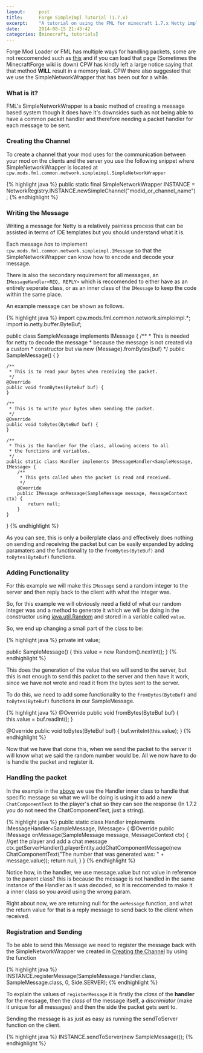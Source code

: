 ```yaml
---
layout:     post
title:      Forge SimpleImpl Tutorial (1.7.x)
excerpt:    "A tutorial on using the FML for minecraft 1.7.x Netty implementation of SimpleNetworkWrapper"
date:       2014-08-15 21:43:42
categories: [minecraft, tutorials]
---
```


Forge Mod Loader or FML has multiple ways for handling packets, some are not reccomended such as [this][netty_tutorial] and if you can load that page (Sometimes the MinecraftForge wiki is down) CPW has kindly left a large notice saying that that method **WILL** result in a memory leak. CPW there also suggested that we use the SimpleNetworkWrapper that has been out for a while.

### What is it?

FML's SimpleNetworkWrapper is a basic method of creating a message based system though it does have it's downsides such as not being able to have a common packet handler and therefore needing a packet handler for each message to be sent.

### Creating the Channel

To create a channel that your mod uses for the communication between your mod on the clients and the server you use the following snippet where SimpleNetworkWrapper is located at ```cpw.mods.fml.common.network.simpleimpl.SimpleNetworkWrapper```

{% highlight java %}
public static final SimpleNetworkWrapper INSTANCE = NetworkRegistry.INSTANCE.newSimpleChannel("modid_or_channel_name");
{% endhighlight %}

### Writing the Message

Writing a message for Netty is a relatively painless process that can be assisted in terms of IDE templates but you should understand what it is.

Each message _has_ to implement ```cpw.mods.fml.common.network.simpleimpl.IMessage``` so that the SimpleNetworkWrapper can know how to encode and decode your message.

There is also the secondary requirement for all messages, an ```IMessageHandler<REQ, REPLY>``` which is reccomended to either have as an entirely seperate class, or as an inner class of the ```IMessage``` to keep the code within the same place.

An example message can be shown as follows.

{% highlight java %}
import cpw.mods.fml.common.network.simpleimpl.*;
import io.netty.buffer.ByteBuf;

public class SampleMessage implements IMessage {
    /**
     * This is needed for netty to decode the message
     * because the message is not created via a custom
     * constructor but via new {Message}.fromBytes(buf)
     */
    public SampleMessage() {
    }

    /**
     * This is to read your bytes when receiving the packet.
     */
    @Override
    public void fromBytes(ByteBuf buf) {
    }

    /**
     * This is to write your bytes when sending the packet.
     */
    @Override
    public void toBytes(ByteBuf buf) {
    }

    /**
     * This is the handler for the class, allowing access to all
     * the functions and variables.
     */
    public static class Handler implements IMessageHandler<SampleMessage, IMessage> {
        /**
         * This gets called when the packet is read and received.
         */
        @Override
        public IMessage onMessage(SampleMessage message, MessageContext ctx) {
            return null;
        }
    }
}
{% endhighlight %}

As you can see, this is only a boilerplate class and effectively does nothing on sending and receiving the packet but can be easily expanded by adding paramaters and the functionality to the ```fromBytes(ByteBuf)``` and ```toBytes(ByteBuf)``` functions.

### Adding Functionality

For this example we will make this ```IMessage``` send a random integer to the server and then reply back to the client with what the integer was.

So, for this example we will obviously need a field of what our random integer was and a method to generate it which we will be doing in the constructor using [java.util.Random][java.util.random] and stored in a variable called ```value```.

So, we end up changing a small part of the class to be:

{% highlight java %}
private int value;

public SampleMessage() {
    this.value = new Random().nextInt();
}
{% endhighlight %}

This does the generation of the value that we will send to the server, but this is not enough to send this packet to the server and then have it work, since we have not wrote and read it from the bytes sent to the server.

To do this, we need to add some functionality to the ```fromBytes(ByteBuf)``` and ```toBytes(ByteBuf)``` functions in our SampleMessage.

{% highlight java %}
@Override
public void fromBytes(ByteBuf buf) {
    this.value = buf.readInt();
}

@Override
public void toBytes(ByteBuf buf) {
    buf.writeInt(this.value);
}
{% endhighlight %}

Now that we have that done this, when we send the packet to the server it will know what we said the random number would be. All we now have to do is handle the packet and register it.

### Handling the packet

In the example in the [above](#writing-the-message) we use the Handler inner class to handle that specific message so what we will be doing is using it to add a new ```ChatComponentText``` to the player's chat so they can see the response (In 1.7.2 you do not need the ChatComponentText, just a string). 

{% highlight java %}
public static class Handler implements IMessageHandler<SampleMessage, IMessage> {
    @Override
    public IMessage onMessage(SampleMessage message, MessageContext ctx) {
        //get the player and add a chat message
        ctx.getServerHandler().playerEntity.addChatComponentMessage(new ChatComponentText("The number that was generated was: " + message.value));
        return null;
    }
}
{% endhighlight %}

Notice how, in the handler, we use message.value but not value in reference to the parent class? this is because the message is not handled in the same instance of the Handler as it was decoded, so it is reccomended to make it a inner class so you avoid using the wrong param.

Right about now, we are returning null for the ```onMessage``` function, and what the return value for that is a reply message to send back to the client when received.

### Registration and Sending

To be able to send this Message we need to register the message back with the SimpleNetworkWrapper we created in [Creating the Channel](#creating-the-channel) by using the function

{% highlight java %}
INSTANCE.registerMessage(SampleMessage.Handler.class, SampleMessage.class, 0, Side.SERVER);
{% endhighlight %}

To explain the values of ```registerMessage``` it is firstly the _class_ of  the **handler** for the message, then the _class_ of the message itself, a *discrimiator* (make it unique for all messages) and then the side the packet gets sent to.

Sending the message is as just as easy as running the sendToServer function on the client.

{% highlight java %}
INSTANCE.sendToServer(new SampleMessage());
{% endhighlight %}

[netty_tutorial]: http://www.minecraftforge.net/wiki/Tutorials/Packet_Handling
[java.util.random]: http://docs.oracle.com/javase/8/docs/api/java/util/Random.html
